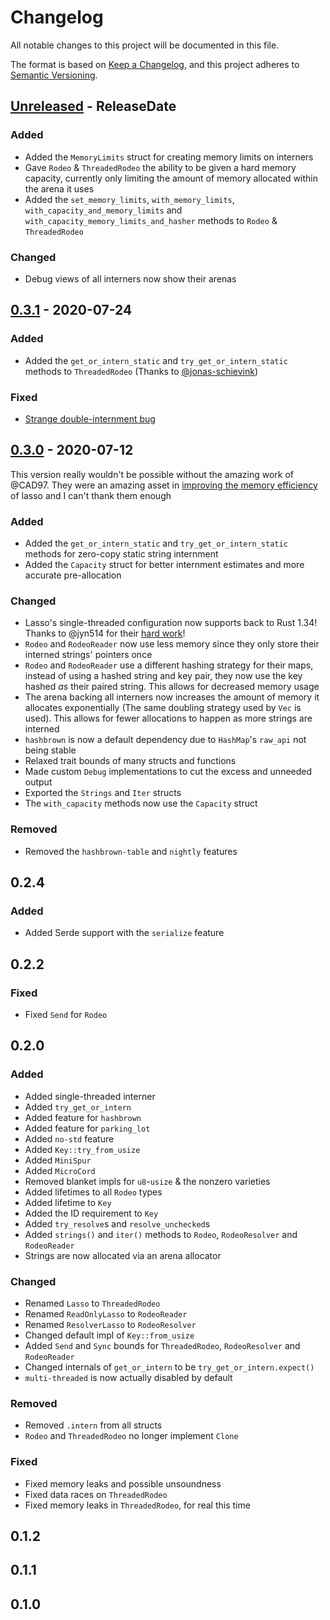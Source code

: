 # Changelog

All notable changes to this project will be documented in this file.

The format is based on [Keep a Changelog](https://keepachangelog.com/en/1.0.0/),
and this project adheres to [Semantic Versioning](https://semver.org/spec/v2.0.0.html).

<!-- next-header -->
## [Unreleased] - ReleaseDate

### Added

- Added the `MemoryLimits` struct for creating memory limits on interners
- Gave `Rodeo` & `ThreadedRodeo` the ability to be given a hard memory capacity, currently only limiting the amount of memory allocated within the arena it uses
- Added the `set_memory_limits`, `with_memory_limits`, `with_capacity_and_memory_limits` and `with_capacity_memory_limits_and_hasher` methods to `Rodeo` & `ThreadedRodeo`

### Changed

- Debug views of all interners now show their arenas

## [0.3.1] - 2020-07-24

### Added

- Added the `get_or_intern_static` and `try_get_or_intern_static` methods to `ThreadedRodeo` (Thanks to [@jonas-schievink](https://github.com/Kixiron/lasso/pull/6))

### Fixed

- [Strange double-internment bug](https://github.com/Kixiron/lasso/issues/7)

## [0.3.0] - 2020-07-12

This version really wouldn't be possible without the amazing work of @CAD97. They were an amazing asset in [improving the memory efficiency](https://github.com/Kixiron/lasso/issues/4) of lasso and I can't thank them enough

### Added

- Added the `get_or_intern_static` and `try_get_or_intern_static` methods for zero-copy static string internment
- Added the `Capacity` struct for better internment estimates and more accurate pre-allocation

### Changed

- Lasso's single-threaded configuration now supports back to Rust 1.34! Thanks to @jyn514 for their [hard work](https://github.com/Kixiron/lasso/pull/3)!
- `Rodeo` and `RodeoReader` now use less memory since they only store their interned strings' pointers once
- `Rodeo` and `RodeoReader` use a different hashing strategy for their maps, instead of using a hashed string and key pair, they now use the key hashed *as* their paired string. This allows for decreased memory usage
- The arena backing all interners now increases the amount of memory it allocates exponentially (The same doubling strategy used by `Vec` is used). This allows for fewer allocations to happen as more strings are interned
- `hashbrown` is now a default dependency due to `HashMap`'s `raw_api` not being stable
- Relaxed trait bounds of many structs and functions
- Made custom `Debug` implementations to cut the excess and unneeded output
- Exported the `Strings` and `Iter` structs
- The `with_capacity` methods now use the `Capacity` struct

### Removed

- Removed the `hashbrown-table` and `nightly` features

## 0.2.4

### Added

- Added Serde support with the `serialize` feature

## 0.2.2

### Fixed

- Fixed `Send` for `Rodeo`

## 0.2.0

### Added

- Added single-threaded interner
- Added `try_get_or_intern`
- Added feature for `hashbrown`
- Added feature for `parking_lot`
- Added `no-std` feature
- Added `Key::try_from_usize`
- Added `MiniSpur`
- Added `MicroCord`
- Removed blanket impls for `u8`-`usize` & the nonzero  varieties
- Added lifetimes to all `Rodeo` types
- Added lifetime to `Key`
- Added the ID requirement to `Key`
- Added `try_resolve`s and `resolve_unchecked`s
- Added `strings()` and `iter()` methods to `Rodeo`, `RodeoResolver` and `RodeoReader`
- Strings are now allocated via an arena allocator

### Changed

- Renamed `Lasso` to `ThreadedRodeo`
- Renamed `ReadOnlyLasso` to `RodeoReader`
- Renamed `ResolverLasso` to `RodeoResolver`
- Changed default impl of `Key::from_usize`
- Added `Send` and `Sync` bounds for `ThreadedRodeo`, `RodeoResolver` and `RodeoReader`
- Changed internals of `get_or_intern` to be `try_get_or_intern.expect()`
- `multi-threaded` is now actually disabled by default

### Removed

- Removed `.intern` from all structs
- `Rodeo` and `ThreadedRodeo` no longer implement `Clone`

### Fixed

- Fixed memory leaks and possible unsoundness
- Fixed data races on `ThreadedRodeo`
- Fixed memory leaks in `ThreadedRodeo`, for real this time

## 0.1.2
## 0.1.1
## 0.1.0

<!-- next-url -->
[Unreleased]: https://github.com/Kixiron/lasso/compare/v0.3.1...HEAD
[0.3.1]: https://github.com/Kixiron/lasso/compare/v0.3.0...v0.3.1
[0.3.0]: https://github.com/Kixiron/lasso/compare/v0.3.0
